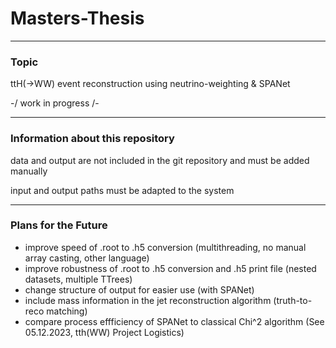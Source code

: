 # Masters-Thesis

---
### Topic
ttH(->WW) event reconstruction using neutrino-weighting &amp; SPANet

-/ work in progress /-


---
### Information about this repository
data and output are not included in the git repository and must be added manually

input and output paths must be adapted to the system


---
### Plans for the Future
- improve speed of .root to .h5 conversion (multithreading, no manual array casting, other language)
- improve robustness of .root to .h5 conversion and .h5 print file (nested datasets, multiple TTrees)
- change structure of output for easier use (with SPANet) 
- include mass information in the jet reconstruction algorithm (truth-to-reco matching)
- compare process effficiency of SPANet to classical Chi^2 algorithm (See 05.12.2023, tth(WW) Project Logistics)
